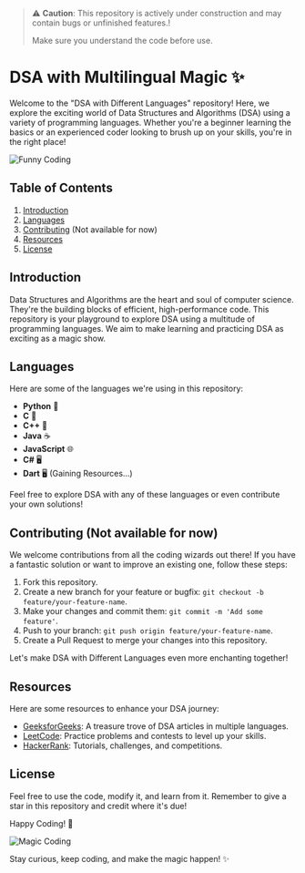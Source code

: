 <!-- ![Under Construction](https://github.com/Mahfuz2411/DSA-with-different-Languages/blob/main/m_Assests/construction.png) -->

> ⚠️ **Caution**: This repository is actively under construction and may contain bugs or unfinished features.!
>
> Make sure you understand the code before use.


# DSA with Multilingual Magic ✨

Welcome to the "DSA with Different Languages" repository! Here, we explore the exciting world of Data Structures and Algorithms (DSA) using a variety of programming languages. Whether you're a beginner learning the basics or an experienced coder looking to brush up on your skills, you're in the right place!

![Funny Coding](https://media.giphy.com/media/ZVik7pBtu9dNS/giphy.gif)

## Table of Contents

1. [Introduction](#introduction)
2. [Languages](#languages)
3. [Contributing](#contributing) (Not available for now)
4. [Resources](#resources)
5. [License](#license)

## Introduction

Data Structures and Algorithms are the heart and soul of computer science. They're the building blocks of efficient, high-performance code. This repository is your playground to explore DSA using a multitude of programming languages. We aim to make learning and practicing DSA as exciting as a magic show.

<!--
![Magic Show](https://tenor.com/bmLld.gif)
-->
## Languages

Here are some of the languages we're using in this repository:

- **Python** 🐍
- **C** 🧩
- **C++** 🧩
- **Java** ☕
- **JavaScript** 🌐
- **C#** 🖥️
- **Dart** 🖥️ (Gaining Resources...)

Feel free to explore DSA with any of these languages or even contribute your own solutions!

## Contributing (Not available for now)

We welcome contributions from all the coding wizards out there! If you have a fantastic solution or want to improve an existing one, follow these steps:

1. Fork this repository.
2. Create a new branch for your feature or bugfix: `git checkout -b feature/your-feature-name`.
3. Make your changes and commit them: `git commit -m 'Add some feature'`.
4. Push to your branch: `git push origin feature/your-feature-name`.
5. Create a Pull Request to merge your changes into this repository.

Let's make DSA with Different Languages even more enchanting together!

## Resources

Here are some resources to enhance your DSA journey:

- [GeeksforGeeks](https://www.geeksforgeeks.org/): A treasure trove of DSA articles in multiple languages.
- [LeetCode](https://leetcode.com/): Practice problems and contests to level up your skills.
- [HackerRank](https://www.hackerrank.com/dashboard): Tutorials, challenges, and competitions.

## License

Feel free to use the code, modify it, and learn from it. Remember to give a star in this repository and credit where it's due! 

Happy Coding! 🚀

![Magic Coding](https://media.giphy.com/media/LmNwrBhejkK9EFP504/giphy.gif)

Stay curious, keep coding, and make the magic happen! ✨
